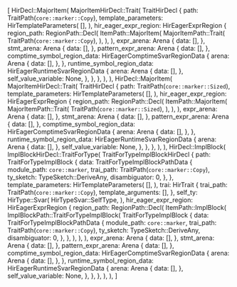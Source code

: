[
    HirDecl::MajorItem(
        MajorItemHirDecl::Trait(
            TraitHirDecl {
                path: TraitPath(`core::marker::Copy`),
                template_parameters: HirTemplateParameters(
                    [],
                ),
                hir_eager_expr_region: HirEagerExprRegion {
                    region_path: RegionPath::Decl(
                        ItemPath::MajorItem(
                            MajorItemPath::Trait(
                                TraitPath(`core::marker::Copy`),
                            ),
                        ),
                    ),
                    expr_arena: Arena {
                        data: [],
                    },
                    stmt_arena: Arena {
                        data: [],
                    },
                    pattern_expr_arena: Arena {
                        data: [],
                    },
                    comptime_symbol_region_data: HirEagerComptimeSvarRegionData {
                        arena: Arena {
                            data: [],
                        },
                    },
                    runtime_symbol_region_data: HirEagerRuntimeSvarRegionData {
                        arena: Arena {
                            data: [],
                        },
                        self_value_variable: None,
                    },
                },
            },
        ),
    ),
    HirDecl::MajorItem(
        MajorItemHirDecl::Trait(
            TraitHirDecl {
                path: TraitPath(`core::marker::Sized`),
                template_parameters: HirTemplateParameters(
                    [],
                ),
                hir_eager_expr_region: HirEagerExprRegion {
                    region_path: RegionPath::Decl(
                        ItemPath::MajorItem(
                            MajorItemPath::Trait(
                                TraitPath(`core::marker::Sized`),
                            ),
                        ),
                    ),
                    expr_arena: Arena {
                        data: [],
                    },
                    stmt_arena: Arena {
                        data: [],
                    },
                    pattern_expr_arena: Arena {
                        data: [],
                    },
                    comptime_symbol_region_data: HirEagerComptimeSvarRegionData {
                        arena: Arena {
                            data: [],
                        },
                    },
                    runtime_symbol_region_data: HirEagerRuntimeSvarRegionData {
                        arena: Arena {
                            data: [],
                        },
                        self_value_variable: None,
                    },
                },
            },
        ),
    ),
    HirDecl::ImplBlock(
        ImplBlockHirDecl::TraitForType(
            TraitForTypeImplBlockHirDecl {
                path: TraitForTypeImplBlock {
                    data: TraitForTypeImplBlockPathData {
                        module_path: `core::marker`,
                        trai_path: TraitPath(`core::marker::Copy`),
                        ty_sketch: TypeSketch::DeriveAny,
                        disambiguator: 0,
                    },
                },
                template_parameters: HirTemplateParameters(
                    [],
                ),
                trai: HirTrait {
                    trai_path: TraitPath(`core::marker::Copy`),
                    template_arguments: [],
                },
                self_ty: HirType::Svar(
                    HirTypeSvar::SelfType,
                ),
                hir_eager_expr_region: HirEagerExprRegion {
                    region_path: RegionPath::Decl(
                        ItemPath::ImplBlock(
                            ImplBlockPath::TraitForTypeImplBlock(
                                TraitForTypeImplBlock {
                                    data: TraitForTypeImplBlockPathData {
                                        module_path: `core::marker`,
                                        trai_path: TraitPath(`core::marker::Copy`),
                                        ty_sketch: TypeSketch::DeriveAny,
                                        disambiguator: 0,
                                    },
                                },
                            ),
                        ),
                    ),
                    expr_arena: Arena {
                        data: [],
                    },
                    stmt_arena: Arena {
                        data: [],
                    },
                    pattern_expr_arena: Arena {
                        data: [],
                    },
                    comptime_symbol_region_data: HirEagerComptimeSvarRegionData {
                        arena: Arena {
                            data: [],
                        },
                    },
                    runtime_symbol_region_data: HirEagerRuntimeSvarRegionData {
                        arena: Arena {
                            data: [],
                        },
                        self_value_variable: None,
                    },
                },
            },
        ),
    ),
]